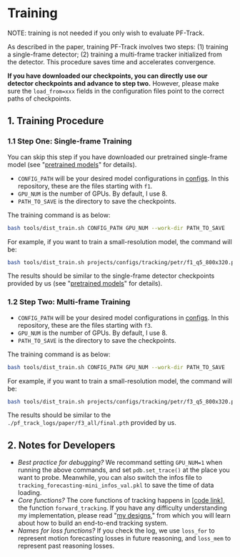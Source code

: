 # Training

NOTE: training is not needed if you only wish to evaluate PF-Track.

As described in the paper, training PF-Track involves two steps: (1) training a single-frame detector; (2) training a multi-frame tracker initialized from the detector. This procedure saves time and accelerates convergence.

**If you have downloaded our checkpoints, you can directly use our detector checkpoints and advance to step two.** However, please make sure the `load_from=xxx` fields in the configuration files point to the correct paths of checkpoints.

## 1. Training Procedure

### 1.1 Step One: Single-frame Training

You can skip this step if you have downloaded our pretrained single-frame model (see "[pretrained models](./pretrained.md)" for details).

* `CONFIG_PATH` will be your desired model configurations in [configs](./projects/configs/). In this repository, these are the files starting with `f1`.
* `GPU_NUM` is the number of GPUs. By default, I use 8.
* `PATH_TO_SAVE` is the directory to save the checkpoints.

The training command is as below:
```bash
bash tools/dist_train.sh CONFIG_PATH GPU_NUM --work-dir PATH_TO_SAVE
```

For example, if you want to train a small-resolution model, the command will be:
```bash
bash tools/dist_train.sh projects/configs/tracking/petr/f1_q5_800x320.py 8 --work-dir work_dirs/f1_pf_track/ 
```

The results should be similar to the single-frame detector checkpoints provided by us (see "[pretrained models](./pretrained.md)" for details).

### 1.2 Step Two: Multi-frame Training

* `CONFIG_PATH` will be your desired model configurations in [configs](./projects/configs/). In this repository, these are the files starting with `f3`.
* `GPU_NUM` is the number of GPUs. By default, I use 8.
* `PATH_TO_SAVE` is the directory to save the checkpoints.

The training command is as below:
```bash
bash tools/dist_train.sh CONFIG_PATH GPU_NUM --work-dir PATH_TO_SAVE
```

For example, if you want to train a small-resolution model, the command will be:
```bash
bash tools/dist_train.sh projects/configs/tracking/petr/f3_q5_800x320.py 8 --work-dir work_dirs/f3_pf_track/ 
```

The results should be similar to the `./pf_track_logs/paper/f3_all/final.pth` provided by us.

## 2. Notes for Developers

* *Best practice for debugging?* We recommand setting `GPU_NUM=1` when running the above commands, and set `pdb.set_trace()` at the place you want to probe. Meanwhile, you can also switch the infos file to `tracking_forecasting-mini_infos_val.pkl` to save the time of data loading.
* *Core functions?* The core functions of tracking happens in [[code link](../projects/tracking_plugin/models/trackers/tracker.py)], the function `forward_tracking`. If you have any difficulty understanding my implementation, please read "[my designs](./designs.md)," from which you will learn about how to build an end-to-end tracking system.
* *Names for loss functions?* If you check the log, we use `loss_for` to represent motion forecasting losses in future reasoning, and `loss_mem` to represent past reasoning losses.